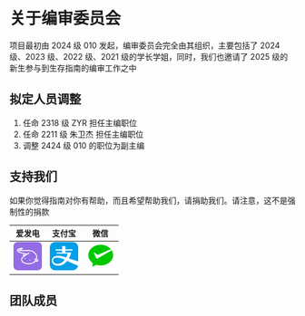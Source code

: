 <script setup>
import { VPTeamMembers } from 'vitepress/theme'
import members from "./members.json"
</script>

# 关于编审委员会

项目最初由 2024 级 010 发起，编审委员会完全由其组织，主要包括了 2024 级、2023 级、2022 级、2021 级的学长学姐，同时，我们也邀请了 2025 级的新生参与到生存指南的编审工作之中

## 拟定人员调整

1. 任命 2318 级 ZYR 担任主编职位
2. 任命 2211 级 朱卫杰 担任主编职位
3. 调整 2424 级 010 的职位为副主编

## 支持我们

如果你觉得指南对你有帮助，而且希望帮助我们，请捐助我们。请注意，这不是强制性的捐款

<table align="center">
  <thead>
    <tr>
      <th>爱发电</th>
      <th>支付宝</th>
      <th>微信</th>
    </tr>
  </thead>
  <tbody>
    <tr>
      <td align="center">
        <a href="https://afdian.com/a/CoolPlayLin" target="_blank" rel="noopener noreferrer">
          <img width="50" height="50" src="https://raw.githubusercontent.com/CoolPlayLin/CoolPlayLin/master/assets/aifadian.png" alt="爱发电">
        </a>
      </td>
      <td align="center">
        <a href="/alipay_qrcode.jpg" target="_blank" rel="noopener noreferrer">
          <img width="50" height="50" src="https://raw.githubusercontent.com/CoolPlayLin/CoolPlayLin/master/assets/alipay.png" alt="支付宝">
        </a>
      </td>
      <td align="center">
        <a href="/wechatpay_qrcode.png" target="_blank" rel="noopener noreferrer">
          <img width="50" height="50" src="https://raw.githubusercontent.com/CoolPlayLin/CoolPlayLin/master/assets/wechatpay.png" alt="微信支付">
        </a>
      </td>
    </tr>
  </tbody>
</table>

## 团队成员

<VPTeamMembers size="small" :members />

